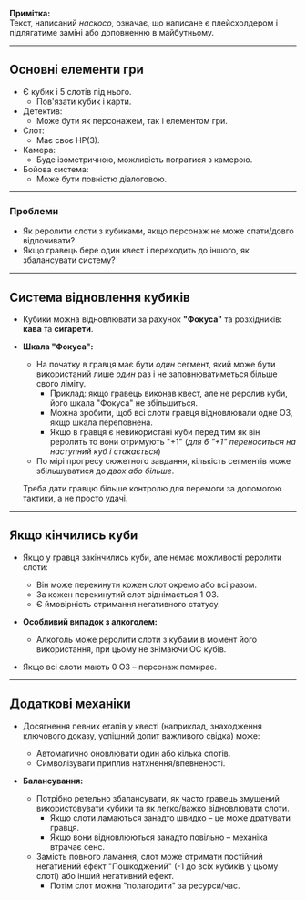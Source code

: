 
**Примітка:**  
Текст, написаний *наскосо*, означає, що написане є плейсхолдером і підлягатиме заміні або доповненню в майбутньому.

---
## Основні елементи гри

- Є кубик і 5 слотів під нього.  
  - Пов'язати кубик і карти.
- Детектив:  
  - Може бути як персонажем, так і елементом гри.
- Слот:  
  - Має своє HP(3).
- Камера:  
  - Буде ізометричною, можливість погратися з камерою.
- Бойова система:  
  - Може бути повністю діалоговою.

---
### Проблеми
- Як реролити слоти з кубиками, якщо персонаж не може спати/довго відпочивати?
- Якщо гравець бере один квест і переходить до іншого, як збалансувати систему?

---

## Система відновлення кубиків

- Кубики можна відновлювати за рахунок **"Фокуса"** та розхідників: **кава** та **сигарети**.
- **Шкала "Фокуса":**  
  - На початку в гравця має бути *один* сегмент, який може бути використаний лише *один* раз і не заповнюватиметься більше свого ліміту.  
    - Приклад: якщо гравець виконав квест, але не реролив куби, його шкала "Фокуса" не збільшиться.  
    - Можна зробити, щоб всі слоти гравця відновлювали одне ОЗ, якщо шкала переповнена.
    -  Якщо в гравця є невикористані куби перед тим як він реролить то вони отримують "+1" (*для 6 "+1" переноситься на наступний куб і стакається*)
  - По мірі прогресу сюжетного завдання, кількість сегментів може збільшуватися до *двох або більше*.

  Треба дати гравцю більше контролю для перемоги за допомогою тактики, а не просто удачі.
---

## Якщо кінчились куби

- Якщо у гравця закінчились куби, але немає можливості реролити слоти:
  - Він може перекинути кожен слот окремо або всі разом.
  - За кожен перекинутий слот віднімається 1 ОЗ.
  - Є ймовірність отримання негативного статусу.

- **Особливий випадок з алкоголем:**
  - Алкоголь може реролити слоти з кубами в момент його використання, при цьому не знімаючи ОС кубів.

- Якщо всі слоти мають 0 ОЗ – персонаж помирає.

---

## Додаткові механіки

- Досягнення певних етапів у квесті (наприклад, знаходження ключового доказу, успішний допит важливого свідка) може:
  - Автоматично оновлювати один або кілька слотів.
  - Символізувати приплив натхнення/впевненості.

- **Балансування:**
  - Потрібно ретельно збалансувати, як часто гравець змушений використовувати кубики та як легко/важко відновлювати слоти.
    - Якщо слоти ламаються занадто швидко – це може дратувати гравця.
    - Якщо вони відновлюються занадто повільно – механіка втрачає сенс.
  - Замість повного ламання, слот може отримати постійний негативний ефект "Пошкоджений" (-1 до всіх кубиків у цьому слоті) або інший негативний ефект.
    - Потім слот можна "полагодити" за ресурси/час.
